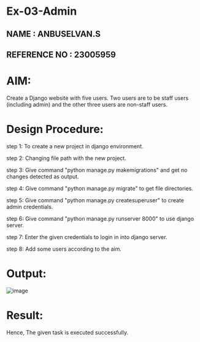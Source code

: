 # Ex-03-Admin
## NAME : ANBUSELVAN.S
## REFERENCE NO : 23005959

# AIM:
Create a Django website with five users. Two users are to be staff users (including admin) and the other three users are non-staff users.

# Design Procedure:
step 1:
To create a new project in django environment. 

step 2:
Changing file path with the new project. 

step 3:
Give command "python manage.py makemigrations" and get no changes detected as output.

step 4:
Give command "python manage.py migrate" to get file directories.

step 5:
Give command "python manage.py createsuperuser" to create admin credentials.

step 6:
Give command "python manage.py runserver 8000" to use django server.

step 7:
Enter the given credentials to login in into django server.

step 8:
Add some users according to the aim.

# Output:
![image](https://github.com/anbuselvan1519/ODD2023-WT-Ex-02-Admin/assets/139841744/b207eccf-10ab-4b8d-aa09-ec33f25d9cb1)

# Result: 
Hence, The given task is executed successfully.


